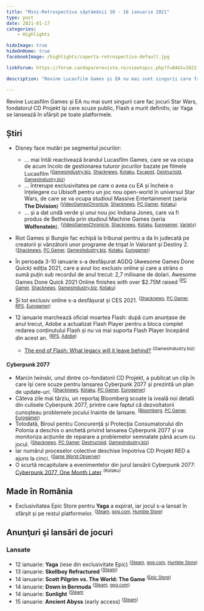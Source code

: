```yaml
---
title: "Mini-Retrospectiva săptămânii 10 - 16 ianuarie 2021"
type: post
date: 2021-01-17
categories:
    - Highlights

hideImage: true
hideOnHome: true
facebookImage: /highlights/coperta-retrospectiva-default.jpg

linkForum: https://forum.candaparerevista.ro/viewtopic.php?f=84&t=1822

description: "Revine Lucasfilm Games și EA nu mai sunt singurii care fac jocuri Star Wars, fondatorul CD Projekt își cere scuze public, Flash a murit definitiv, iar Yaga se lansează în sfârșit pe toate platformele."

---
```


Revine Lucasfilm Games și EA nu mai sunt singurii care fac jocuri Star Wars, fondatorul CD Projekt își cere scuze public, Flash a murit definitiv, iar Yaga se lansează în sfârșit pe toate platformele. 

## Știri


* Disney face mutări pe segmentul jocurilor:

  * ... mai întâi reactivează brandul Lucasfilm Games, care se va ocupa de acum încolo de gestionarea tuturor jocurilor bazate pe filmele Lucasfilm <sup>([GamesIndustry.biz](https://www.gamesindustry.biz/articles/2021-01-11-lucasfilm-establishes-lucasfilm-games-as-home-for-all-its-gaming-titles), [Shacknews](https://www.shacknews.com/article/122146/lucasfilm-games-is-the-new-home-of-star-wars-video-games), [Kotaku](https://kotaku.com/the-lucasfilm-name-at-least-is-back-1846037740), [Escapist](https://www.escapistmagazine.com/v2/lucasfilm-games-rebrand-revealed-as-the-future-of-star-wars-gaming/), [Destructoid](https://www.destructoid.com/stories/lucasfilm-games-is-the-new-identity-for-star-wars-games-going-forward-616468.phtml), [GamesIndustry.biz](https://www.gamesindustry.biz/articles/2021-01-13-lucasfilm-and-ubisoft-partner-on-star-wars-game))</sup>
  * ... întrerupe exclusivitatea pe care o avea cu EA și încheie o înțelegere cu Ubisoft pentru un joc nou open-world în universul Star Wars, de care se va ocupa studioul Massive Entertainment (seria **The Division**) <sup>([VideoGamesChronicle](https://www.videogameschronicle.com/news/eas-star-wars-exclusivity-is-over-as-lucasfilm-partners-with-ubisoft/), [Shacknews](https://www.shacknews.com/article/122191/lucasfilm-games-teases-upcoming-open-world-star-wars-game-with-ubisoft), [PC Gamer](https://www.pcgamer.com/ubisoft-is-working-on-an-open-world-star-wars-game/), [Kotaku](https://kotaku.com/ubisoft-massive-is-making-an-open-world-star-wars-game-1846048791))</sup>
  * ... și a dat undă verde și unui nou joc Indiana Jones, care va fi produs de Bethesda prin studioul Machine Games (seria **Wolfenstein**). <sup>([VideoGamesChronicle](https://www.videogameschronicle.com/news/bethesdas-machine-games-is-working-on-a-indiana-jones-game/), [Shacknews](https://www.shacknews.com/article/122168/indiana-jones-game-coming-from-bethesda-and-machine-games), [Kotaku](https://kotaku.com/machine-games-is-making-an-indiana-jones-game-1846042044), [Eurogamer](https://www.eurogamer.net/articles/2021-01-12-bethesda-announces-indiana-jones-game), [Variety](https://variety.com/2021/gaming/news/indiana-jones-video-game-1234883478/))</sup>

* Riot Games și Bungie fac echipă la tribunal pentru a da în judecată pe creatorii și vânzătorii unor programe de trișat în Valorant și Destiny 2. <sup>([Shacknews](https://www.shacknews.com/article/122178/riot-games-bungie-team-for-legal-action-against-valorant-destiny-2-cheat-creators), [PC Gamer](https://www.pcgamer.com/riot-and-bungie-team-up-to-sue-cheat-maker), [GamesIndustry.biz](https://www.gamesindustry.biz/articles/2021-01-12-riot-games-and-bungie-file-joint-lawsuit-against-cheatmakers), [Kotaku](https://kotaku.com/riot-and-bungie-go-after-valorant-and-destiny-2-cheat-s-1846033951), [Eurogamer](https://www.eurogamer.net/articles/2021-01-11-riot-and-bungie-join-forces-to-tackle-destiny-2-and-valorant-cheat-makers-in-new-lawsuit))</sup>

* În perioada 3-10 ianuarie s-a desfășurat AGDQ (Awesome Games Done Quick) ediția 2021, care a avut loc exclusiv online și care a strâns o sumă puțin sub recordul de anul trecut: 2,7 milioane de dolari. Awesome Games Done Quick 2021 Online finishes with over $2.75M raised <sup>([PC Gamer](https://www.pcgamer.com/agdq-2021-brings-in-dollar27m-in-charitable-donations), [Shacknews](https://www.shacknews.com/article/122134/awesome-games-done-quick-2021-online-finishes-with-over-275m-raised), [GamesIndustry.biz](https://www.gamesindustry.biz/articles/2021-01-11-awesome-games-done-quick-2021-raises-usd2-75m), [Kotaku](https://kotaku.com/agdq-2021-raises-2-7-million-for-charity-1846034563))</sup>
* Și tot exclusiv online s-a desfășurat și CES 2021. <sup>([Shacknews](https://www.shacknews.com/article/122235/shacknews-best-of-ces-2021-products-and-innovation), [PC Gamer](https://www.pcgamer.com/coolest-announcements-ces-2021-pc-gaming/), [RPS](https://www.rockpapershotgun.com/2021/01/15/all-the-important-pc-gaming-announcements-from-ces-2021), [Eurogamer](https://www.eurogamer.net/articles/digitalfoundry-2021-10-coolest-tech-announced-at-ces-2021))</sup>

* 12 ianuarie marchează oficial moartea Flash: după cum anunțase de anul trecut, Adobe a actualizat Flash Player pentru a bloca complet redarea conținutului Flash și nu va mai suporta Flash Player începând din acest an. <sup>([RPS](https://www.rockpapershotgun.com/2021/01/12/flash-player-will-no-longer-play-flash), [Adobe](https://www.adobe.com/uk/products/flashplayer/end-of-life.html))</sup>
    * [The end of Flash: What legacy will it leave behind?](https://www.gamesindustry.biz/articles/2021-01-11-the-end-of-flash-what-legacy-will-it-leave-behind) <sup>(GamesIndustry.biz)</sup>

#### Cyberpunk 2077
* Marcin Iwinski, unul dintre co-fondatorii CD Projekt, a publicat un clip în care își cere scuze pentru lansarea Cyberpunk 2077 și prezintă un plan de update-uri. <sup>([Shacknews](https://www.shacknews.com/article/122210/cd-projekt-co-founder-releases-video-apology-for-cyberpunk-2077s-launch-shares-patch-roadmap), [Kotaku](https://kotaku.com/cd-projekt-red-apologizes-for-cyberpunk-2077-bugs-says-1846053290), [PC Gamer](https://www.pcgamer.com/cd-projekt-apologizes-for-cyberpunk-2077-again-new-update-roadmap-pushes-back-dlc-for-fixes/), [Eurogamer](https://www.eurogamer.net/articles/2021-01-13-cd-projekt-co-founder-addresses-botched-cyberpunk-2077-console-release-in-new-video))</sup>
* Câteva zile mai târziu, un reportaj Bloomberg scoate la iveală noi detalii din culisele Cyberpunk 2077, printre care faptul că dezvoltatorii cunoșteau problemele jocului înainte de lansare. <sup>([Bloomberg](https://www.bloomberg.com/news/articles/2021-01-16/cyberpunk-2077-what-caused-the-video-game-s-disastrous-rollout), [PC Gamer](https://www.pcgamer.com/cyberpunk-2077-staff-knew-how-bad-the-bugs-were-before-launch-confirms-report/), [Eurogamer](https://www.eurogamer.net/articles/2021-01-16-new-report-details-cyberpunk-2077s-development-troubles-almost-entirely-fake-e3-demo-and-cut-content))</sup>
* Totodată, Biroul pentru Concurență și Protecția Consumatorului din Polonia a deschis o anchetă privind lansarea Cyberpunk 2077 și va monitoriza acțiunile de reparare a problemelor semnalate până acum cu jocul. <sup>([Shacknews](https://www.shacknews.com/article/122141/cyberpunk-2077s-issues-have-drawn-investigation-from-the-polish-government), [PC Gamer](https://www.pcgamer.com/polish-regulator-investigates-cd-projekt-over-cyberpunk-2077s-troubled-launch), [Destructoid](https://www.destructoid.com/stories/now-even-the-polish-government-is-allegedly-investigating-cyberpunk-2077-616404.phtml), [GamesIndustry.biz](https://www.gamesindustry.biz/articles/2021-01-11-polish-competition-watchdog-investigating-cyberpunk-2077))</sup>
* Iar numărul proceselor colective deschise împotriva CD Projekt RED a ajuns la cinci. <sup>([Game World Observer](https://gameworldobserver.com/2021/01/12/five-fifth-class-action-lawsuit-filed-cyberpunk-2077-makers/))</sup>
* O scurtă recapitulare a evenimentelor din jurul lansării Cyberpunk 2077: [Cyberpunk 2077, One Month Later](https://kotaku.com/cyberpunk-2077-one-month-later-1846045340) <sup>(Kotaku)</sup>

## Made în România
* Exclusivitatea Epic Store pentru **Yaga** a expirat, iar jocul s-a lansat în sfârșit și pe restul platformelor. <sup>([Steam](https://store.steampowered.com/app/888530/Yaga/), [gog.com](https://www.gog.com/game/yaga), [Humble Store](https://www.humblebundle.com/store/yaga))</sup>


## Anunţuri şi lansări de jocuri

### Lansate
* 12 ianuarie: **Yaga** (iese din exclusivitate Epic) <sup>([Steam](https://store.steampowered.com/app/888530/Yaga/), [gog.com](https://www.gog.com/game/yaga), [Humble Store](https://www.humblebundle.com/store/yaga))</sup>
* 13 ianuarie: **Skellboy Refractured** <sup>([Steam](https://store.steampowered.com/app/1096100/Skellboy_Refractured/))</sup>
* 14 ianuarie: **Scott Pilgrim vs. The World: The Game** <sup>([Epic Store](https://www.epicgames.com/store/en-US/product/scott-pilgrim-vs-the-world-the-game/))</sup>
* 14 ianuarie: **Down in Bermuda** <sup>([Steam](https://store.steampowered.com/app/1107300/Down_in_Bermuda/), [gog.com](https://www.gog.com/game/down_in_bermuda))</sup>
* 14 ianuarie: **Sunlight** <sup>([Steam](https://store.steampowered.com/app/1451120/Sunlight/)
* 15 ianuarie: **Ancient Abyss** (early access) <sup>([Steam](https://store.steampowered.com/app/973450/Ancient_Abyss/))</sup>